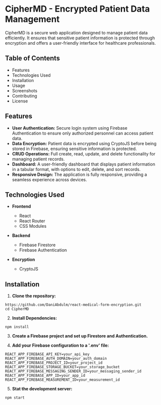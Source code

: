 # CipherMD - Encrypted Patient Data Management

CipherMD is a secure web application designed to manage patient data efficiently. It ensures that sensitive patient information is protected through encryption and offers a user-friendly interface for healthcare professionals.

## Table of Contents
- Features
- Technologies Used
- Installation
- Usage
- Screenshots
- Contributing
- License

## Features
- **User Authentication:** Secure login system using Firebase Authentication to ensure only authorized personnel can access patient data.
- **Data Encryption:** Patient data is encrypted using CryptoJS before being stored in Firebase, ensuring sensitive information is protected.
- **CRUD Operations:** Full create, read, update, and delete functionality for managing patient records.
- **Dashboard:** A user-friendly dashboard that displays patient information in a tabular format, with options to edit, delete, and sort records.
- **Responsive Design:** The application is fully responsive, providing a seamless experience across devices.

## Technologies Used
- **Frontend**
  - React
  - React Router
  - CSS Modules

- **Backend**
  - Firebase Firestore
  - Firebase Authentication

- **Encryption**
  - CryptoJS

## Installation
1. **Clone the repository:**
```
https://github.com/DaniAbdulm/react-medical-form-encryption.git
cd CipherMD
```

2. **Install Dependencies:**
```
npm install
```

3. **Create a Firebase project and set up Firestore and Authentication.**

4. **Add your Firebase configuration to a '.env' file:**
```
REACT_APP_FIREBASE_API_KEY=your_api_key
REACT_APP_FIREBASE_AUTH_DOMAIN=your_auth_domain
REACT_APP_FIREBASE_PROJECT_ID=your_project_id
REACT_APP_FIREBASE_STORAGE_BUCKET=your_storage_bucket
REACT_APP_FIREBASE_MESSAGING_SENDER_ID=your_messaging_sender_id
REACT_APP_FIREBASE_APP_ID=your_app_id
REACT_APP_FIREBASE_MEASUREMENT_ID=your_measurement_id
```

5. **Stat the development server:**
```
npm start
```
